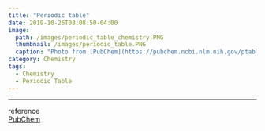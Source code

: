 ```yaml
---
title: "Periodic table"
date: 2019-10-26T08:08:50-04:00
image: 
  path: /images/periodic_table_chemistry.PNG
  thumbnail: /images/periodic_table.PNG
  caption: "Photo from [PubChem](https://pubchem.ncbi.nlm.nih.gov/ptable/)"
category: Chemistry
tags:
  - Chemistry
  - Periodic Table
---
```


---
reference  
[PubChem](https://pubchem.ncbi.nlm.nih.gov/ptable/#property=GroupBlock)
